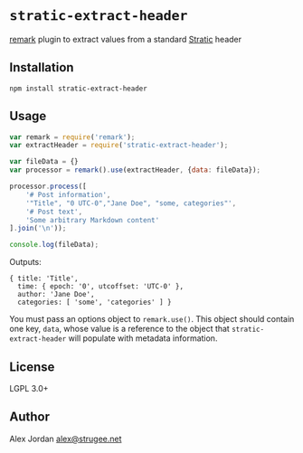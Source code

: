 # `stratic-extract-header`

[remark][1] plugin to extract values from a standard [Stratic][2] header

## Installation

    npm install stratic-extract-header

## Usage

```js
var remark = require('remark');
var extractHeader = require('stratic-extract-header');

var fileData = {}
var processor = remark().use(extractHeader, {data: fileData});

processor.process([
    '# Post information',
    '"Title", "0 UTC-0","Jane Doe", "some, categories"',
	'# Post text',
	'Some arbitrary Markdown content'
].join('\n'));

console.log(fileData);
```

Outputs:

```
{ title: 'Title',
  time: { epoch: '0', utcoffset: 'UTC-0' },
  author: 'Jane Doe',
  categories: [ 'some', 'categories' ] }
```

You must pass an options object to `remark.use()`. This object should contain one key, `data`, whose value is a reference to the object that `stratic-extract-header` will populate with metadata information.

## License

LGPL 3.0+

## Author

Alex Jordan <alex@strugee.net>

 [1]: https://github.com/wooorm/remark
 [2]: https://github.com/strugee/generator-stratic
